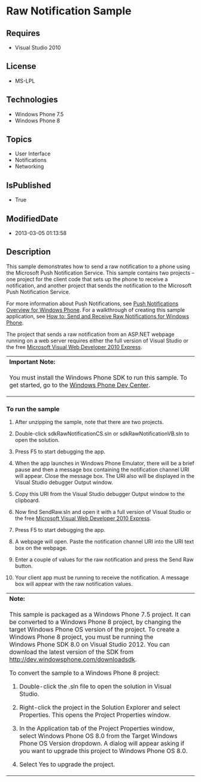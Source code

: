 # Raw Notification Sample
## Requires
* Visual Studio 2010
## License
* MS-LPL
## Technologies
* Windows Phone 7.5
* Windows Phone 8
## Topics
* User Interface
* Notifications
* Networking
## IsPublished
* True
## ModifiedDate
* 2013-03-05 01:13:58
## Description

<div id="mainBody">
<p></p>
<div class="introduction">
<p>This sample demonstrates how to send a raw notification to a phone using the Microsoft Push Notification Service. This sample contains two projects – one project for the client code that sets up the phone to receive a notification, and another project that
 sends the notification to the Microsoft Push Notification Service.</p>
<p>For more information about Push Notifications, see <a href="http://go.microsoft.com/fwlink/?LinkID=219458">
Push Notifications Overview for Windows Phone</a>. For a walkthrough of creating this sample application, see
<a href="http://go.microsoft.com/fwlink/?LinkID=219462">How to: Send and Receive Raw Notifications for Windows Phone</a>.</p>
<p>The project that sends a raw notification from an ASP.NET webpage running on a web server requires either the full version of Visual Studio or the free
<a href="http://go.microsoft.com/fwlink/?LinkID=216094">Microsoft Visual Web Developer&nbsp;2010 Express</a>.</p>
<div class="alert">
<table width="100%" cellspacing="0" cellpadding="0">
<tbody>
<tr>
<th align="left"><b>Important Note:</b> </th>
</tr>
<tr>
<td>
<p>You must install the Windows&nbsp;Phone&nbsp;SDK to run this sample. To get started, go to the
<a href="http://go.microsoft.com/fwlink/?LinkID=259204">Windows Phone Dev Center</a>.</p>
</td>
</tr>
</tbody>
</table>
</div>
<h3 class="procedureSubHeading">To run the sample</h3>
<div class="subSection">
<ol>
<li>
<p>After unzipping the sample, note that there are two projects. </p>
</li><li>
<p>Double-click <span class="ui">sdkRawNotificationCS.sln</span> or <span class="ui">
sdkRawNotificationVB.sln</span> to open the solution.</p>
</li><li>
<p>Press F5 to start debugging the app.</p>
</li><li>
<p>When the app launches in Windows&nbsp;Phone Emulator, there will be a brief pause and then a message box containing the notification channel URI will appear. Close the message box. The URI also will be displayed in the Visual Studio debugger Output window.</p>
</li><li>
<p>Copy this URI from the Visual Studio debugger Output window to the clipboard. </p>
</li><li>
<p>Now find SendRaw.sln and open it with a full version of Visual Studio or the free
<a href="http://go.microsoft.com/fwlink/?LinkID=216094">Microsoft Visual Web Developer&nbsp;2010 Express</a>.</p>
</li><li>
<p>Press F5 to start debugging the app.</p>
</li><li>
<p>A webpage will open. Paste the notification channel URI into the URI text box on the webpage.</p>
</li><li>
<p>Enter a couple of values for the raw notification and press the <span class="ui">
Send Raw</span> button.</p>
</li><li>
<p>Your client app must be running to receive the notification. A message box will appear with the raw notification values.
</p>
</li></ol>
</div>
<div class="alert">
<table width="100%" cellspacing="0" cellpadding="0">
<tbody>
<tr>
<th align="left"><b>Note:</b> </th>
</tr>
<tr>
<td>
<p>This sample is packaged as a Windows&nbsp;Phone&nbsp;7.5 project. It can be converted to a Windows&nbsp;Phone&nbsp;8 project, by changing the target Windows Phone OS version of the project. To create a Windows&nbsp;Phone&nbsp;8 project, you must be running the Windows&nbsp;Phone&nbsp;SDK&nbsp;8.0 on
 Visual Studio 2012. You can download the latest version of the SDK from <a href="http://dev.windowsphone.com/downloadsdk">
http://dev.windowsphone.com/downloadsdk</a>.</p>
<p>To convert the sample to a Windows&nbsp;Phone&nbsp;8 project:</p>
<ol>
<li>
<p>Double-click the <span class="ui">.sln</span> file to open the solution in Visual Studio.</p>
</li><li>
<p>Right-click the project in the <span class="ui">Solution Explorer</span> and select
<span class="ui">Properties</span>. This opens the <span class="ui">Project Properties</span> window.</p>
</li><li>
<p>In the <span class="ui">Application</span> tab of the Project Properties window, select
<span class="ui">Windows Phone OS 8.0</span> from the <span class="ui">Target Windows Phone OS Version</span> dropdown. A dialog will appear asking if you want to upgrade this project to Windows Phone OS 8.0.</p>
</li><li>
<p>Select <span class="ui">Yes</span> to upgrade the project.</p>
</li></ol>
</td>
</tr>
</tbody>
</table>
</div>
</div>
</div>
